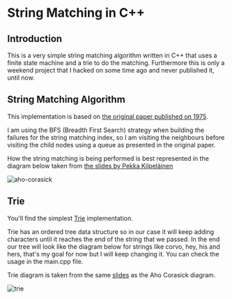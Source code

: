 String Matching in C++
========================

Introduction
------------

This is a very simple string matching algorithm written in C++ that uses a finite state machine and a trie to do the matching. Furthermore this is only a weekend project that I hacked on 
some time ago and never published it, until now.

String Matching Algorithm
---------------------------

This implementation is based on [the original paper published on 1975](http://www.win.tue.nl/~watson/2R080/opdracht/p333-aho-corasick.pdf).

I am using the BFS (Breadth First Search) strategy when building the failures for the string matching index, so I am visiting the neighbours before 
visiting the child nodes using a queue as presented in the original paper.

How the string matching is being performed is best represented in the diagram below taken from [the slides by Pekka 
Kilpeläinen](http://www.cs.uku.fi/~kilpelai/BSA05/lectures/slides04.pdf)

![aho-corasick](http://i.imgur.com/FGivGsS.png)

Trie
-------------------

You'll find the simplest [Trie](http://en.wikipedia.org/wiki/Trie) implementation.

Trie has an ordered tree data structure so in our case it will keep adding characters until it reaches the end of the string that we passed. In the end our tree will look like the diagram below for strings like corvo, hey, his and hers, that's my goal for now but I will keep changing it. You can check the usage in the main.cpp file.

Trie diagram is taken from the same [slides](http://www.cs.uku.fi/~kilpelai/BSA05/lectures/slides04.pdf) as the Aho Corasick diagram.

![trie](http://i.imgur.com/W4nLeCT.png)
